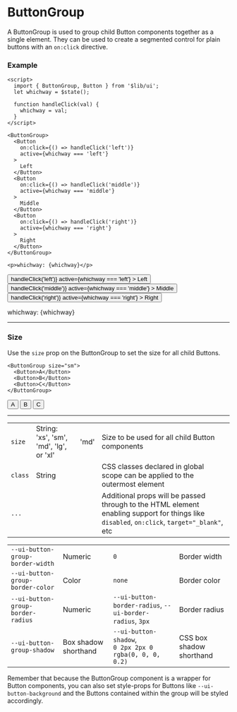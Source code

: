 <script>
	import { ButtonGroup, Button } from '$lib/ui';
  import Table from '$lib/components/Table.svelte';
  import HeadsUp from '$lib/components/HeadsUp.svelte';

  let name = '';
  let whichway = $state();

  function handleClick(val) {
    whichway = val;
  }
</script>

# ButtonGroup

A ButtonGroup is used to group child Button components together as a single element. They can be
used to create a segmented control for plain buttons with an `on:click` directive.

### Example

```svelte
<script>
  import { ButtonGroup, Button } from '$lib/ui';
  let whichway = $state();

  function handleClick(val) {
    whichway = val;
  }
</script>

<ButtonGroup>
  <Button
    on:click={() => handleClick('left')}
    active={whichway === 'left'}
  >
    Left
  </Button>
  <Button
    on:click={() => handleClick('middle')}
    active={whichway === 'middle'}
  >
    Middle
  </Button>
  <Button
    on:click={() => handleClick('right')}
    active={whichway === 'right'}
  >
    Right
  </Button>
</ButtonGroup>

<p>whichway: {whichway}</p>
```
<ButtonGroup>
  <Button
    on:click={() => handleClick('left')}
    active={whichway === 'left'}
  >
    Left
  </Button>
  <Button
    on:click={() => handleClick('middle')}
    active={whichway === 'middle'}
  >
    Middle
  </Button>
  <Button
    on:click={() => handleClick('right')}
    active={whichway === 'right'}
  >
    Right
  </Button>
</ButtonGroup>

<p>whichway: {whichway}</p>

---

### Size

Use the `size` prop on the ButtonGroup to set the size for all child Buttons.

```svelte
<ButtonGroup size="sm">
  <Button>A</Button>
  <Button>B</Button>
  <Button>C</Button>
</ButtonGroup>
```
<ButtonGroup size="sm">
  <Button>A</Button>
  <Button>B</Button>
  <Button>C</Button>
</ButtonGroup>

---

<Table name="ButtonGroup" type="props">
  <tr>
    <td><code>size</code></td>
    <td>String: 'xs', 'sm', 'md', 'lg', or 'xl'</td>
    <td>'md'</td>
    <td>Size to be used for all child Button components</td>
  </tr>
  <tr>
    <td><code>class</code></td>
    <td>String</td>
    <td>&nbsp;</td>
    <td>CSS classes declared in global scope can be applied to the outermost element</td>
  </tr>
  <tr>
    <td><code>...</code></td>
    <td>&nbsp;</td>
    <td>&nbsp;</td>
    <td
      >Additional props will be passed through to the HTML element enabling support for things
      like
      <code>disabled</code>, <code>on:click</code>, <code>target="_blank"</code>, etc</td
    >
  </tr>
</Table>

<Table name="ButtonGroup" type="css">
  <tr>
    <td><code>--ui-button-group-border-width</code></td>
    <td>Numeric</td>
    <td><code>0</code></td>
    <td>Border width</td>
  </tr>
  <tr>
    <td><code>--ui-button-group-border-color</code></td>
    <td>Color</td>
    <td><code>none</code></td>
    <td>Border color</td>
  </tr>
  <tr>
    <td><code>--ui-button-group-border-radius</code></td>
    <td>Numeric</td>
    <td><code>--ui-button-border-radius</code>, <code>--ui-border-radius</code>, <code>3px</code></td>
    <td>Border radius</td>
  </tr>
  <tr>
    <td><code>--ui-button-group-shadow</code></td>
    <td>Box shadow shorthand</td>
    <td><code>--ui-button-shadow</code>,<br><code>0 2px 2px 0 rgba(0, 0, 0, 0.2)</code></td>
    <td>CSS box shadow shorthand</td>
  </tr>
</Table>

<HeadsUp>Remember that because the ButtonGroup component is a wrapper for Button components, you
can also set style-props for Buttons like <code>--ui-button-background</code> and the Buttons 
contained within the group will be styled accordingly.</HeadsUp>

